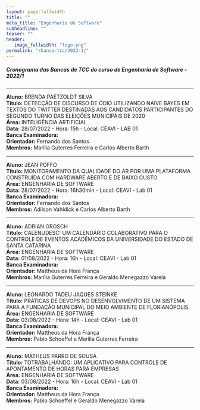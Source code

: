 ```yaml
---
layout: page-fullwidth
title: ""
meta_title: "Engenharia de Software"
subheadline: ""
teaser: ""
header:
   image_fullwidth: "logo.png"
permalink: "/banca-tcc/2022-1/"
---
```


##### **Cronograma das Bancas de TCC do curso de Engenharia de Software - 2022/1**

<hr>

**Aluno:** BRENDA PAETZOLDT SILVA
<br>
**Título:** DETECÇÃO DE DISCURSO DE ÓDIO UTILIZANDO NAÏVE BAYES EM TEXTOS DO TWITTER DESTINADAS AOS CANDIDATOS PARTICIPANTES DO SEGUNDO TURNO DAS ELEIÇÕES MUNICIPAIS DE 2020
<br>
**Área:** INTELIGÊNCIA ARTIFICIAL
<br>
**Data:** 28/07/2022  -  Hora: 15h - Local: CEAVI - LAB 01
<br>
**Banca Examinadora:**
<br>
**Orientador:** Fernando dos Santos
<br>
**Membros:** Marília Guterres Ferreira e Carlos Alberto Barth

<hr>

**Aluno:** JEAN POFFO
<br>
**Título:** MONITORAMENTO DA QUALIDADE DO AR POR UMA PLATAFORMA CONSTRUÍDA COM HARDWARE ABERTO E DE BAIXO CUSTO
<br>
**Área:** ENGENHARIA DE SOFTWARE
<br>
**Data:** 28/07/2022  -  Hora: 16h30min - Local: CEAVI - Lab 01
<br>
**Banca Examinadora:**
<br>
**Orientador:** Fernando dos Santos
<br>
**Membros:** Adilson Vahldick e Carlos Alberto Barth

<hr>

**Aluno:** ADRIAN GROSCH
<br>
**Título:** CALENUDESC: UM CALENDÁRIO COLABORATIVO PARA O CONTROLE DE EVENTOS ACADÊMICOS DA UNIVERSIDADE DO ESTADO DE SANTA CATARINA
<br>
**Área:** ENGENHARIA DE SOFTWARE
<br>
**Data:** 01/08/2022  -  Hora: 16h - Local: CEAVI - Lab 01
<br>
**Banca Examinadora:**
<br>
**Orientador:** Mattheus da Hora França
<br>
**Membros:** Marília Guterres Ferreira e Geraldo Menegazzo Varela

<hr>

**Aluno:** LEONARDO TADEU JAQUES STEINKE
<br>
**Título:** PRÁTICAS DE DEVOPS NO DESENVOLVIMENTO DE UM SISTEMA PARA A FUNDAÇÃO MUNICIPAL DO MEIO AMBIENTE DE FLORIANÓPOLIS
<br>
**Área:** ENGENHARIA DE SOFTWARE
<br>
**Data:** 03/08/2022  -  Hora: 14h - Local: CEAVI - Lab 01
<br>
**Banca Examinadora:**
<br>
**Orientador:** Mattheus da Hora França
<br>
**Membros:** Pablo Schoeffel e Marília Guterres Ferreira

<hr>

**Aluno:** MATHEUS PARRO DE SOUSA
<br>
**Título:** TOTRABALHANDO: UM APLICATIVO PARA CONTROLE DE APONTAMENTO DE HORAS PARA EMPRESAS
<br>
**Área:** ENGENHARIA DE SOFTWARE
<br>
**Data:** 03/08/2022  -  Hora: 16h - Local: CEAVI - Lab 01
<br>
**Banca Examinadora:**
<br>
**Orientador:** Mattheus da Hora França
<br>
**Membros:** Pablo Schoeffel e Geraldo Menegazzo Varela

